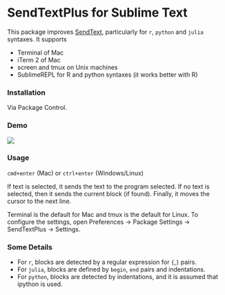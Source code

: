 # SendTextPlus for Sublime Text

This package improves [SendText](https://github.com/wch/SendText), particularly for `r`,
`python` and `julia` syntaxes. It supports 

 - Terminal of Mac
 - iTerm 2 of Mac 
 - screen and tmux on Unix machines
 - SublimeREPL for R and python syntaxes (it works better with R)

### Installation

Via Package Control.

### Demo
![](https://raw.githubusercontent.com/randy3k/SendTextPlus/master/send_text_plus.gif)

### Usage

`cmd+enter` (Mac) or `ctrl+enter` (Windows/Linux)

If text is selected, it sends the text to the program selected. If no text is selected, then it sends the current block (if found). Finally, it moves the cursor to the next line.

Terminal is the default for Mac and tmux is the default for Linux. To configure the settings, open Preferences -> Package Settings -> SendTextPlus -> Settings.

### Some Details

- For `r`, blocks are detected by a regular expression for  `{`,`}` pairs. 
- For `julia`, blocks are defined by `begin`, `end` pairs and indentations. 
- For `python`, blocks are detected by indentations, and it is assumed that ipython is used.